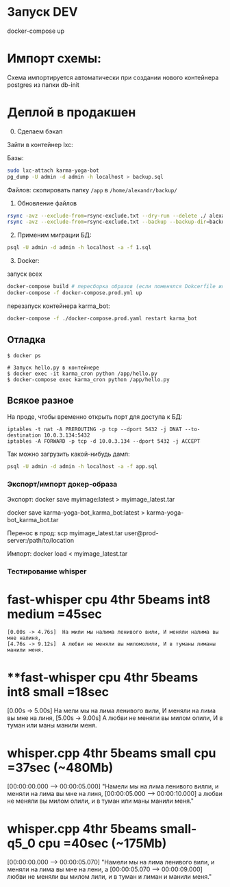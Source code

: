 # Запуск DEV

docker-compose up

# Импорт схемы:

Схема импортируется автоматически при создании нового
контейнера postgres из папки db-init


# Деплой в продакшен

0. Сделаем бэкап

Зайти в контейнер lxc:

Базы:

```sh
sudo lxc-attach karma-yoga-bot
pg_dump -U admin -d admin -h localhost > backup.sql
```

Файлов: скопировать папку ``/app`` в ``/home/alexandr/backup/``


1. Обновление файлов
```sh
rsync -avz --exclude-from=rsync-exclude.txt --dry-run --delete ./ alexandr@92.53.120.211:/home/alexandr/karma-yoga-bot/
rsync -avz --exclude-from=rsync-exclude.txt --backup --backup-dir=backup/ --delete ./ alexandr@92.53.120.211:/home/alexandr/karma-yoga-bot/
```

2. Применим миграции БД:
```sh
psql -U admin -d admin -h localhost -a -f 1.sql
```

3. Docker:

запуск всех
```sh
docker-compose build # пересборка образов (если поменялся Dokcerfile или cronjob)
docker-compose -f docker-compose.prod.yml up
```

перезапуск контейнера karma_bot:
```sh
docker-compose -f ./docker-compose.prod.yaml restart karma_bot
```


## Отладка

```
$ docker ps

# Запуск hello.py в контейнере
$ docker exec -it karma_cron python /app/hello.py
$ docker-compose exec karma_cron python /app/hello.py

```


## Всякое разное

На проде, чтобы временно открыть порт для доступа к БД:

```
iptables -t nat -A PREROUTING -p tcp --dport 5432 -j DNAT --to-destination 10.0.3.134:5432
iptables -A FORWARD -p tcp -d 10.0.3.134 --dport 5432 -j ACCEPT
```

Так можно загрузить какой-нибудь дамп:
```sh
psql -U admin -d admin -h localhost -a -f app.sql
```

### Экспорт/импорт докер-образа

Экспорт:
docker save myimage:latest > myimage_latest.tar

docker save karma-yoga-bot_karma_bot:latest > karma-yoga-bot_karma_bot.tar

Перенос в прод:
scp myimage_latest.tar user@prod-server:/path/to/location

Импорт:
docker load < myimage_latest.tar


### Тестирование whisper

# fast-whisper cpu 4thr 5beams int8 medium =45sec

```
[0.00s -> 4.76s]  На мили мы налима ленивого вили, И меняли налима вы мне налиня,
[4.76s -> 9.12s]  А любви не меняли вы миломолили, И в туманы лиманы манили меня.
```


# **fast-whisper cpu 4thr 5beams int8 small =18sec

[0.00s -> 5.00s]  На мели мы на лима ленивого вили, И меняли на лима вы мне на линя,
[5.00s -> 9.00s]  А любви не меняли вы милом олили, И в туман или маны манили меня.


# whisper.cpp 4thr 5beams small cpu =37sec   (~480Mb)

[00:00:00.000 --> 00:00:05.000]   "Намели мы на лима ленивого вилли, и меняли на лима вы мне на линя,
[00:00:05.000 --> 00:00:10.000]   а любви не меняли вы милом олили, и в туман или маны манили меня."

# whisper.cpp 4thr 5beams small-q5_0 cpu =40sec   (~175Mb)

[00:00:00.000 --> 00:00:05.070]   "Намели мы на лима ленивого вили, и меняли на лима вы мне на лени, а
[00:00:05.070 --> 00:00:09.000]   любви не меняли вы милом лили, и в туман и лиман и манили меня."
